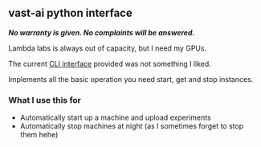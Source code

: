 ## vast-ai python interface
**_No warranty is given. No complaints will be answered._**

Lambda labs is always out of capacity, but I need my GPUs. 

The current [CLI interface](https://raw.githubusercontent.com/vast-ai/vast-python/master/vast.py) provided was not something I liked.

Implements all the basic operation you need start, get and stop instances.

### What I use this for
- Automatically start up a machine and upload experiments 
- Automatically stop machines at night (as I sometimes forget to stop them hehe)

